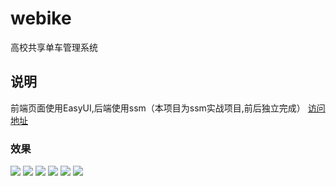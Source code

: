 # webike
高校共享单车管理系统<br>
<h2>说明</h2>
前端页面使用EasyUI,后端使用ssm（本项目为ssm实战项目,前后独立完成）
<a href = "http://118.89.50.153:8080/webike">访问地址</a>
<h3>效果</h3>
<img src="https://github.com/Wayming233/webike/blob/master/images/login.png" />
<img src="https://github.com/Wayming233/webike/blob/master/images/1.png" />
<img src="https://github.com/Wayming233/webike/blob/master/images/2.png" />
<img src="https://github.com/Wayming233/webike/blob/master/images/3.png" />
<img src="https://github.com/Wayming233/webike/blob/master/images/4.png" />
<img src="https://github.com/Wayming233/webike/blob/master/images/5.png" />
